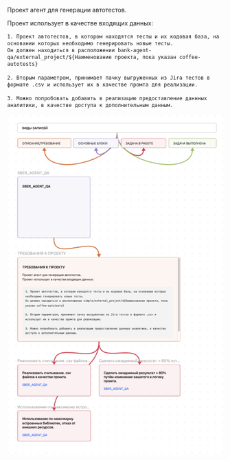 Проект агент для генерации автотестов.

Проект использует в качестве входящих данных:

```
1. Проект автотестов, в котором находятся тесты и их кодовая база, на основании которых необходимо генерировать новые тесты.
Он должен находиться в расположении bank-agent-qa/external_project/${Наименование проекта, пока указан coffee-autotests}

2. Вторым параметром, принимает пачку выгруженных из Jira тестов в формате .csv и использует их в качестве промта для реализации.

3. Можно попробовать добавить в реализацию предоставление даннных аналитики, в качестве доступа к дополнительным данным.
```


<img src="plan.png" alt="Logo" width="538"/>